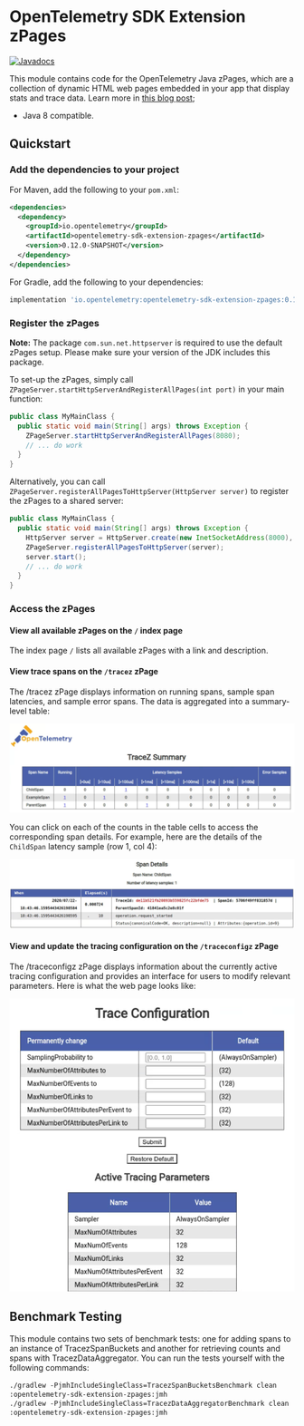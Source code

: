 # OpenTelemetry SDK Extension zPages

[![Javadocs][javadoc-image]][javadoc-url]

This module contains code for the OpenTelemetry Java zPages, which are a collection of dynamic HTML
web pages embedded in your app that display stats and trace data. Learn more in [this blog post][zPages blog];

* Java 8 compatible.

<!--- TODO: Update javadoc -->
[javadoc-image]: https://www.javadoc.io/badge/io.opentelemetry/opentelemetry-sdk-contrib-auto-config.svg
[javadoc-url]: https://www.javadoc.io/doc/io.opentelemetry/opentelemetry-sdk-contrib-auto-config
[zPages blog]: https://medium.com/opentelemetry/zpages-in-opentelemetry-2b080a81eb47

## Quickstart

### Add the dependencies to your project

For Maven, add the following to your `pom.xml`:
```xml
<dependencies>
  <dependency>
    <groupId>io.opentelemetry</groupId>
    <artifactId>opentelemetry-sdk-extension-zpages</artifactId>
    <version>0.12.0-SNAPSHOT</version>
  </dependency>
</dependencies>
```

For Gradle, add the following to your dependencies:
```groovy
implementation 'io.opentelemetry:opentelemetry-sdk-extension-zpages:0.12.0-SNAPSHOT'
```

### Register the zPages

**Note:** The package `com.sun.net.httpserver` is required to use the default zPages setup. Please make sure your
version of the JDK includes this package.

To set-up the zPages, simply call `ZPageServer.startHttpServerAndRegisterAllPages(int port)` in your
main function:

```java
public class MyMainClass {
  public static void main(String[] args) throws Exception {
    ZPageServer.startHttpServerAndRegisterAllPages(8080);
    // ... do work
  }
}
```

Alternatively, you can call `ZPageServer.registerAllPagesToHttpServer(HttpServer server)` to
register the zPages to a shared server:

```java
public class MyMainClass {
  public static void main(String[] args) throws Exception {
    HttpServer server = HttpServer.create(new InetSocketAddress(8000), 10);
    ZPageServer.registerAllPagesToHttpServer(server);
    server.start();
    // ... do work
  }
}
```

### Access the zPages

#### View all available zPages on the `/` index page

The index page `/` lists all available zPages with a link and description.

#### View trace spans on the `/tracez` zPage

The /tracez zPage displays information on running spans, sample span latencies, and sample error
spans. The data is aggregated into a summary-level table:

![tracez-table](img/tracez-table.png)

You can click on each of the counts in the table cells to access the corresponding span
details. For example, here are the details of the `ChildSpan` latency sample (row 1, col 4):

![tracez-details](img/tracez-details.png)

#### View and update the tracing configuration on the `/traceconfigz` zPage

The /traceconfigz zPage displays information about the currently active tracing configuration and 
provides an interface for users to modify relevant parameters. Here is what the web page looks like:

![traceconfigz](img/traceconfigz.png)

## Benchmark Testing

This module contains two sets of benchmark tests: one for adding spans to an instance of
TracezSpanBuckets and another for retrieving counts and spans with TracezDataAggregator. You can run
the tests yourself with the following commands:

```
./gradlew -PjmhIncludeSingleClass=TracezSpanBucketsBenchmark clean :opentelemetry-sdk-extension-zpages:jmh
./gradlew -PjmhIncludeSingleClass=TracezDataAggregatorBenchmark clean :opentelemetry-sdk-extension-zpages:jmh
```
